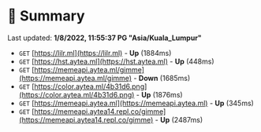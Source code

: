 # 📖 Summary
Last updated: **1/8/2022, 11:55:37 PG "Asia/Kuala_Lumpur"**

- `GET` [https://lilr.ml](https://lilr.ml) - **Up** (1884ms)
- `GET` [https://hst.aytea.ml](https://hst.aytea.ml) - **Up** (448ms)
- `GET` [https://memeapi.aytea.ml/gimme](https://memeapi.aytea.ml/gimme) - **Down** (1685ms)
- `GET` [https://color.aytea.ml/4b31d6.png](https://color.aytea.ml/4b31d6.png) - **Up** (1876ms)
- `GET` [https://memeapi.aytea.ml](https://memeapi.aytea.ml) - **Up** (345ms)
- `GET` [https://memeapi.aytea14.repl.co/gimme](https://memeapi.aytea14.repl.co/gimme) - **Up** (2487ms)
